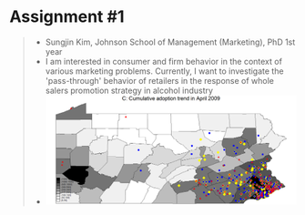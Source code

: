 # Assignment #1

>- Sungjin Kim, Johnson School of Management (Marketing), PhD 1st year
>- I am interested in consumer and firm behavior in the context of various marketing problems. Currently, I want to investigate the 'pass-through' behavior of retailers in the response of whole salers promotion strategy in alcohol industry
>- ![imagehere](p3.png?raw=true)

